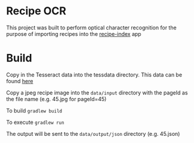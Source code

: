 # Recipe OCR

This project was built to perform optical character recognition for the purpose of importing recipes into the [recipe-index](https://github.com/grantharper/recipe-index) app

# Build

Copy in the Tesseract data into the tessdata directory. This data can be found [here](https://github.com/tesseract-ocr/tessdata/tree/3.04.00)

Copy a jpeg recipe image into the `data/input` directory with the pageId as the file name (e.g. 45.jpg for pageId=45)

To build `gradlew build`

To execute `gradlew run`

The output will be sent to the `data/output/json` directory (e.g. 45.json)



